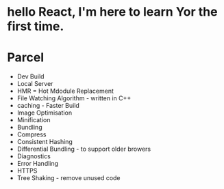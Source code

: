 # hello React, I'm here to learn Yor the first time.



# Parcel
- Dev Build
- Local Server 
- HMR = Hot Mdodule Replacement
- File Watching Algorithm - written in C++
- caching - Faster Build
- Image Optimisation
- Minification
- Bundling
- Compress
- Consistent Hashing
- Differential Bundling - to support older browers 
- Diagnostics 
- Error Handling
- HTTPS
- Tree Shaking - remove unused code 
